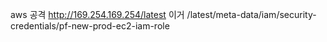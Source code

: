 aws 공격
http://169.254.169.254/latest 이거
/latest/meta-data/iam/security-credentials/pf-new-prod-ec2-iam-role
